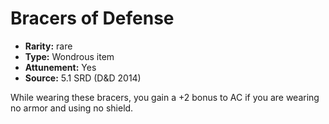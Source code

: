 
# Bracers of Defense

* **Rarity:** rare
* **Type:** Wondrous item
* **Attunement:** Yes
* **Source:** 5.1 SRD (D&D 2014)


While wearing these bracers, you gain a +2 bonus to AC if you are wearing no armor and using no shield.
